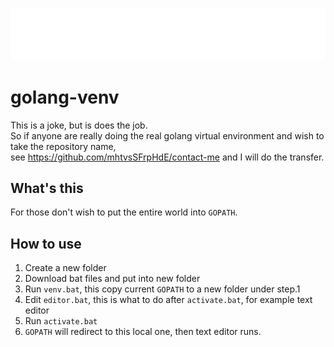 ![](https://raw.githubusercontent.com/mhtvsSFrpHdE/contact-me/master/AboutIssue.svg)

# golang-venv

This is a joke, but is does the job.  
So if anyone are really doing the real golang virtual environment and wish to take the repository name,  
see https://github.com/mhtvsSFrpHdE/contact-me and I will do the transfer.

## What's this

For those don't wish to put the entire world into `GOPATH`.

## How to use

1. Create a new folder
1. Download bat files and put into new folder
1. Run `venv.bat`, this copy current `GOPATH` to a new folder under step.1
1. Edit `editor.bat`, this is what to do after `activate.bat`, for example text editor
1. Run `activate.bat`
1. `GOPATH` will redirect to this local one, then text editor runs.
